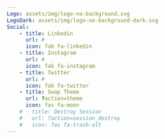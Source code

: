 ```yaml
---
Logo: assets/img/logo-no-background.svg
LogoDark: assets/img/logo-no-background-dark.svg
Social:
    - title: Linkedin
      url: #
      icon: fab fa-linkedin
    - title: Instagram
      url: #
      icon: fab fa-instagram
    - title: Twitter
      url: #
      icon: fab fa-twitter
    - title: Swap Theme
      url: ?action=theme
      icon: fas fa-moon
    # - title: Destroy Session
    #   url: ?action=session_destroy
    #   icon: fas fa-trash-alt
---
```

